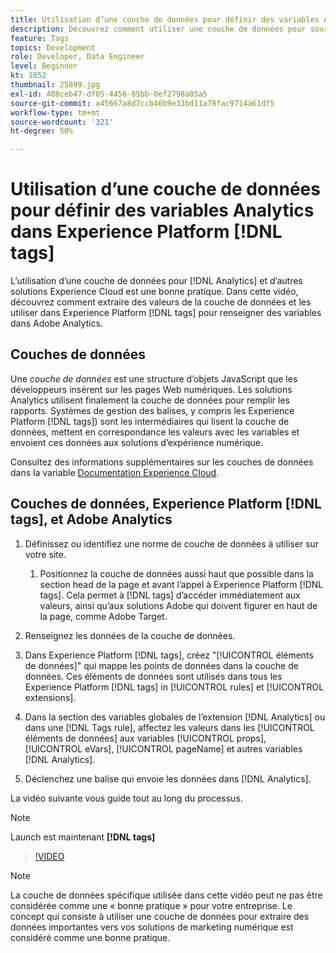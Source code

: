 ```yaml
---
title: Utilisation d’une couche de données pour définir des variables Analytics dans Experience Platform [!DNL tags]
description: Découvrez comment utiliser une couche de données pour sources des données Analytics et d’autres solutions Experience Cloud.
feature: Tags
topics: Development
role: Developer, Data Engineer
level: Beginner
kt: 1852
thumbnail: 25899.jpg
exl-id: 408ceb47-df05-4456-85bb-0ef2798a05a5
source-git-commit: a45667a8d7ccb46b9e33bd11a78fac9714a61df5
workflow-type: tm+mt
source-wordcount: '321'
ht-degree: 50%

---
```


# Utilisation d’une couche de données pour définir des variables Analytics dans Experience Platform [!DNL tags]

L’utilisation d’une couche de données pour [!DNL Analytics] et d’autres solutions Experience Cloud est une bonne pratique. Dans cette vidéo, découvrez comment extraire des valeurs de la couche de données et les utiliser dans Experience Platform [!DNL tags] pour renseigner des variables dans Adobe Analytics.

## Couches de données

Une _couche de données_ est une structure d’objets JavaScript que les développeurs insèrent sur les pages Web numériques. Les solutions Analytics utilisent finalement la couche de données pour remplir les rapports. Systèmes de gestion des balises, y compris les Experience Platform [!DNL tags]) sont les intermédiaires qui lisent la couche de données, mettent en correspondance les valeurs avec les variables et envoient ces données aux solutions d’expérience numérique.

Consultez des informations supplémentaires sur les couches de données dans la variable [Documentation Experience Cloud](https://experienceleague.adobe.com/docs/analytics/implementation/prepare/data-layer.html?lang=fr).

## Couches de données, Experience Platform [!DNL tags], et Adobe Analytics

1. Définissez ou identifiez une norme de couche de données à utiliser sur votre site.

   1. Positionnez la couche de données aussi haut que possible dans la section head de la page et avant l’appel à Experience Platform [!DNL tags]. Cela permet à [!DNL tags] d’accéder immédiatement aux valeurs, ainsi qu’aux solutions Adobe qui doivent figurer en haut de la page, comme Adobe Target.

1. Renseignez les données de la couche de données.
1. Dans Experience Platform [!DNL tags], créez &quot;[!UICONTROL éléments de données]&quot; qui mappe les points de données dans la couche de données. Ces éléments de données sont utilisés dans tous les Experience Platform [!DNL tags] in [!UICONTROL rules] et [!UICONTROL extensions].
1. Dans la section des variables globales de l’extension [!DNL Analytics] ou dans une [!DNL Tags rule], affectez les valeurs dans les [!UICONTROL éléments de données] aux variables [!UICONTROL props], [!UICONTROL eVars], [!UICONTROL pageName] et autres variables [!DNL Analytics].
1. Déclenchez une balise qui envoie les données dans [!DNL Analytics].

La vidéo suivante vous guide tout au long du processus.

>[!NOTE]
>
> Launch est maintenant **[!DNL tags]**

>[!VIDEO](https://video.tv.adobe.com/v/25899/?quality=12&learn=on)

>[!NOTE]
>
>La couche de données spécifique utilisée dans cette vidéo peut ne pas être considérée comme une « bonne pratique » pour votre entreprise. Le concept qui consiste à utiliser une couche de données pour extraire des données importantes vers vos solutions de marketing numérique est considéré comme une bonne pratique.
